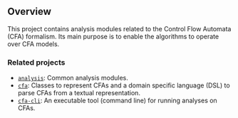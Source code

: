 ## Overview

This project contains analysis modules related to the Control Flow Automata (CFA) formalism. Its main purpose is to enable the algorithms to operate over CFA models.

### Related projects

* [`analysis`](../../common/analysis/README.md): Common analysis modules.
* [`cfa`](../cfa/README.md): Classes to represent CFAs and a domain specific language (DSL) to parse CFAs from a textual representation.
* [`cfa-cli`](../cfa-cli/README.md): An executable tool (command line) for running analyses on CFAs.